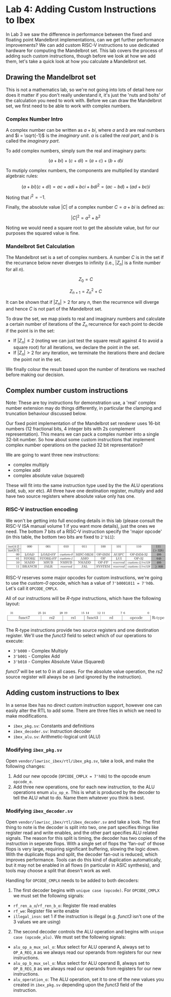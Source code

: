 # Lab 4: Adding Custom Instructions to Ibex

In Lab 3 we saw the difference in performance between the fixed and floating point Mandelbrot implementations, can we get further performance improvements?
We can add custom RISC-V instructions to use dedicated hardware for computing the Mandelbrot set.
This lab covers the process of adding such custom instructions, though before we look at how we add them, let's take a quick look at how you calculate a Mandelbrot set.

## Drawing the Mandelbrot set

This is not a mathematics lab, so we're not going into lots of detail here nor does it matter if you don't really understand it, it's just the 'nuts and bolts' of the calculation you need to work with.
Before we can draw the Mandelbrot set, we first need to be able to work with complex numbers.

### Complex Number Intro

A complex number can be written as $a + bi$, where $a$ and $b$ are real numbers and $i = \sqrt{-1}$ is the *imaginary unit*.
$a$ is called the *real part*, and $b$ is called the *imaginary part*.

To add complex numbers, simply sum the real and imaginary parts:

$$(a + bi) + (c + di) = (a + c) + (b + d)i$$

To mutiply complex numbers, the components are multiplied by standard algebraic rules:

$$(a + bi) (c + di) = ac + adi + bci + bdi^2 = (ac - bd) + (ad + bc)i$$

Noting that $i^2 = -1$.

Finally, the absolute value $|C|$ of a complex number $C = a + bi$ is defined as:

$$|C|^2 = a^2 + b^2$$

Noting we would need a square root to get the absolute value, but for our purposes the squared value is fine.

### Mandelbrot Set Calculation

The Mandelbrot set is a set of complex numbers.
A number $C$ is in the set if the recurrance below never diverges to infinity (i.e., $|Z_n|$ is a finite number for all $n$).

$$Z_0 = C$$

$$Z_{n+1} = Z_n^2 + C$$

It can be shown that if $|Z_n| > 2$ for any $n$, then the recurrence will diverge and hence $C$ is not part of the Mandelbrot set.

To draw the set, we map pixels to real and imaginary numbers and calculate a certain number of iterations of the $Z_n$ recurrence for each point to decide if the point is in the set:

- If $|Z_n| \leq 2$ (noting we can just test the square result against 4 to avoid a square root) for all iterations, we declare the point *in* the set.
- If $|Z_n| > 2$ for any iteration, we terminate the iterations there and declare the point *not* in the set.

We finally colour the result based upon the number of iterations we reached before making our decision.

## Complex number custom instructions

Note: These are toy instructions for demonstration use, a 'real' complex number extension may do things differently, in particular the clamping and truncation behaviour discussed below.

Our fixed point implementation of the Mandelbrot set renderer uses 16-bit numbers (12 fractional bits, 4 integer bits with 2s complement representation).
This means we can pack a complex number into a single 32-bit number.
So how about some custom instructions that implement complex number operations on the packed 32 bit representation?

We are going to want three new instructions:

* complex multiply
* complex add
* complex absolute value (squared)

These will fit into the same instruction type used by the the ALU operations (add, sub, xor etc).
All three have one destination register, multiply and add have two source registers where absolute value only has one.

### RISC-V instruction encoding

We won't be getting into full encoding details in this lab (please consult the RISC-V ISA manual volume 1 if you want more details), just the ones we need.
The bottom 7 bits of a RISC-V instruction specify the 'major opcode' (in this table, the bottom two bits are fixed to `2'b11`):

![](./lab4_imgs/RISC-V_base_opcode_map.png)

RISC-V reserves some major opcodes for custom instructions, we're going to use the *custom-0* opcode, which has a value of `7'b0001011 = 7'h0b`.
Let's call it `OPCODE_CMPLX`.

All of our instructions will be *R-type* instructions, which have the following layout:

![](./lab4_imgs/R-type_instruction_encoding.png)

The R-type instructions provide two source registers and one destination register.
We'll use the *funct3* field to select which of our operations to execute:

- `3'b000` - Complex Multiply
- `3'b001` - Complex Add
- `3'b010` - Complex Absolute Value (Squared)

*funct7* will be set to 0 in all cases.
For the absolute value operation, the *rs2* source register will always be `x0` (and ignored by the instruction).

## Adding custom instructions to Ibex

In a sense Ibex has no direct custom instruction support, however one can easily alter the RTL to add some.
There are three files in which we need to make modifications.

- `ibex_pkg.sv`: Constants and definitions
- `ibex_decoder.sv`: Instruction decoder
- `ibex_alu.sv`: Arithmetic-logical unit (ALU)

### Modifying `ibex_pkg.sv`

Open `vendor/lowrisc_ibex/rtl/ibex_pkg.sv`, take a look, and make the following changes:

1. Add our new opcode (`OPCODE_CMPLX = 7'h0b`) to the opcode enum `opcode_e`.
2. Add three new operations, one for each new instruction, to the ALU operations enum `alu_op_e`.
   This is what is produced by the decoder to tell the ALU what to do.
   Name them whatever you think is best.

### Modifying `ibex_decoder.sv`

Open `vendor/lowrisc_ibex/rtl/ibex_decoder.sv` and take a look.
The first thing to note is the decoder is split into two, one part specifies things like register read and write enables, and the other part specifies ALU related signals.
The reason for this split is timing, the decoder has two copies of the instruction in seperate flops.
With a single set of flops the 'fan-out' of those flops is very large, requiring significant buffering, slowing the logic down.
With the duplicate flops and split, the decoder fan-out is reduced, which improves performance.
Tools can do this kind of duplication automatically, but it may not be enabled in all flows (in particular in ASIC synthesis), and tools may choose a split that doesn't work as well.

Handling for `OPCODE_CMPLX` needs to be added to both decoders:

1. The first decoder begins with `unique case (opcode)`.
   For `OPCODE_CMPLX` we must set the following signals:
  - `rf_ren_a_o`/`rf_ren_b_o`: Register file read enables
  - `rf_we`: Register file write enable
  - `illegal_insn`: set 1 if the instruction is illegal (e.g. *funct3* isn't one of the 3 values we are using)
2. The second decoder controls the ALU operation and begins with `unique case (opcode_alu)`.
   We must set the following signals:
  - `alu_op_a_mux_sel_o`: Mux select for ALU operand A, always set to `OP_A_REG_A` as we always read our operands from registers for our new instructions.
  - `alu_op_b_mux_sel_o`: Mux select for ALU operand B, always set to `OP_B_REG_B` as we always read our operands from registers for our new instructions.
  - `alu_operation_o`: The ALU operation, set it to one of the new values you created in `ibex_pkg.sv` depending upon the *funct3* field of the instruction.
